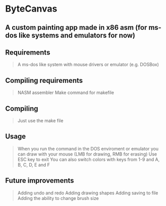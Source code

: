 # ByteCanvas
## A custom painting app made in x86 asm (for ms-dos like systems and emulators for now) 

## **Requirements**
> A ms-dos like system with mouse drivers or emulator (e.g. DOSBox)
## **Compiling requirements**
> NASM assembler
> Make command for makefile


## **Compiling**
> Just use the make file


## **Usage**
> When you run the command in the DOS enviroment or emulator you can draw with your mouse (LMB for drawing, RMB for erasing)
> Use ESC key to exit
> You can also switch colors with keys from 1-9 and A, B, C, D, E and F

## **Future improvements**
> Adding undo and redo
> Adding drawing shapes
> Adding saving to file
> Adding the ability to change brush size
